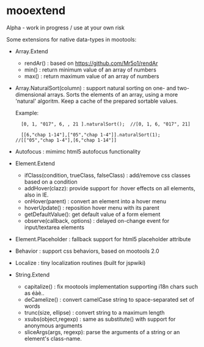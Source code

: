 mooextend
=========

Alpha - work in progress / use at your own risk

Some extensions for native data-types in mootools:

- Array.Extend
	- rendAr() : based on https://github.com/Mr5o1/rendAr
	- min() : return minimum value of an array of numbers
	- max() : return maximum value of an array of numbers

- Array.NaturalSort(column) : support natural sorting on one- and two-dimensional arrays.
    Sorts the elements of an array, using a more 'natural' algoritm.
    Keep a cache of the prepared sortable values.

    Example:

        [0, 1, "017", 6, , 21 ].naturalSort();  //[0, 1, 6, "017", 21]

        [[6,"chap 1-14"],["05","chap 1-4"]].naturalSort(1); //[["05","chap 1-4"],[6,"chap 1-14"]]


- Autofocus : mimimc html5 autofocus functionality


- Element.Extend
	- ifClass(condition, trueClass, falseClass) : add/remove css classes based on a condition
	- addHover(clazz): provide support for :hover effects on all elements, also in IE.
	- onHover(parent) : convert an element into a hover menu
	- hoverUpdate() : reposition hover menu with its parent
	- getDefaultValue(): get default value of a form element
    - observe(callback, options) : delayed on-change event for input/textarea elements

- Element.Placeholder : fallback support for html5 placeholder attribute


- Behavior : support css behaviors, based on mootools 2.0

- Localize : tiny localization routines (built for jspwiki)

- String.Extend
	- capitalize() : fix mootools implementation supporting i18n chars such as éàè..
	- deCamelize() : convert camelCase string to space-separated set of words
	- trunc(size, ellipse) : convert string to a maximum length
	- xsubs(object,regexp) : same as substitute() with support for anonymous arguments
	- sliceArgs(args, regexp): parse the arguments of a string or an element's class-name.

